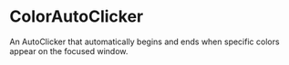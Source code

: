 # ColorAutoClicker
An AutoClicker that automatically begins and ends when specific colors appear on the focused window.
